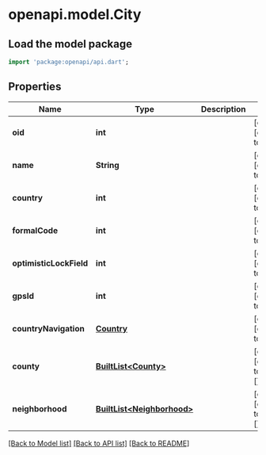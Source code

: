 # openapi.model.City

## Load the model package
```dart
import 'package:openapi/api.dart';
```

## Properties
Name | Type | Description | Notes
------------ | ------------- | ------------- | -------------
**oid** | **int** |  | [optional] [default to null]
**name** | **String** |  | [optional] [default to null]
**country** | **int** |  | [optional] [default to null]
**formalCode** | **int** |  | [optional] [default to null]
**optimisticLockField** | **int** |  | [optional] [default to null]
**gpsId** | **int** |  | [optional] [default to null]
**countryNavigation** | [**Country**](Country.md) |  | [optional] [default to null]
**county** | [**BuiltList&lt;County&gt;**](County.md) |  | [optional] [default to const []]
**neighborhood** | [**BuiltList&lt;Neighborhood&gt;**](Neighborhood.md) |  | [optional] [default to const []]

[[Back to Model list]](../README.md#documentation-for-models) [[Back to API list]](../README.md#documentation-for-api-endpoints) [[Back to README]](../README.md)


